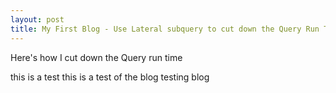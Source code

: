 ```yaml
---
layout: post
title: My First Blog - Use Lateral subquery to cut down the Query Run Time
---
```


Here's how I cut down the Query run time

this is a test
this is a test of the blog
testing blog
